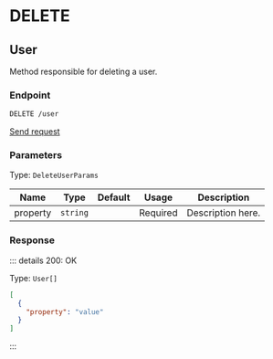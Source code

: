 # DELETE

## User

Method responsible for deleting a user.

### Endpoint

```sh
DELETE /user
```

[Send request](https://hopp.sh/r/C9uo9Ezvrj5x '/user')

### Parameters

Type: `DeleteUserParams`

| Name     | Type     | Default | Usage    | Description       |
| -------- | -------- | ------- | -------- | ----------------- |
| property | `string` |         | Required | Description here. |

### Response

::: details 200: OK

Type: `User[]`

```json
[
  {
    "property": "value"
  }
]
```

:::

